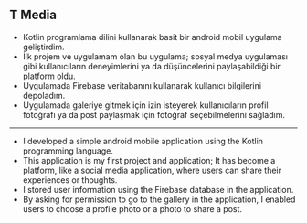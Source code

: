 ## T Media

- Kotlin programlama dilini kullanarak basit bir android mobil uygulama geliştirdim.
- İlk projem ve uygulamam olan bu uygulama; sosyal medya uygulaması gibi kullanıcıların deneyimlerini ya da düşüncelerini paylaşabildiği bir platform oldu.
- Uygulamada Firebase veritabanını kullanarak kullanıcı bilgilerini depoladım.
- Uygulamada galeriye gitmek için izin isteyerek kullanıcıların profil fotoğrafı ya da post paylaşmak için fotoğraf seçebilmelerini sağladım.

- --------------------------------------------------------------------------------------------

- I developed a simple android mobile application using the Kotlin programming language.
- This application is my first project and application; It has become a platform, like a social media application, where users can share their experiences or thoughts.
- I stored user information using the Firebase database in the application.
- By asking for permission to go to the gallery in the application, I enabled users to choose a profile photo or a photo to share a post.


